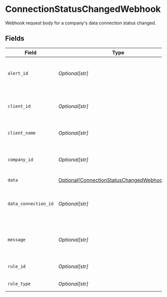 # ConnectionStatusChangedWebhook

Webhook request body for a company's data connection status changed.


## Fields

| Field                                                                                                     | Type                                                                                                      | Required                                                                                                  | Description                                                                                               | Example                                                                                                   |
| --------------------------------------------------------------------------------------------------------- | --------------------------------------------------------------------------------------------------------- | --------------------------------------------------------------------------------------------------------- | --------------------------------------------------------------------------------------------------------- | --------------------------------------------------------------------------------------------------------- |
| `alert_id`                                                                                                | *Optional[str]*                                                                                           | :heavy_minus_sign:                                                                                        | Unique identifier of the webhook event.                                                                   |                                                                                                           |
| `client_id`                                                                                               | *Optional[str]*                                                                                           | :heavy_minus_sign:                                                                                        | Unique identifier for your client in Codat.                                                               |                                                                                                           |
| `client_name`                                                                                             | *Optional[str]*                                                                                           | :heavy_minus_sign:                                                                                        | Name of your client in Codat.                                                                             |                                                                                                           |
| `company_id`                                                                                              | *Optional[str]*                                                                                           | :heavy_minus_sign:                                                                                        | Unique identifier for your SMB in Codat.                                                                  | 8a210b68-6988-11ed-a1eb-0242ac120002                                                                      |
| `data`                                                                                                    | [Optional[ConnectionStatusChangedWebhookData]](../../models/shared/connectionstatuschangedwebhookdata.md) | :heavy_minus_sign:                                                                                        | N/A                                                                                                       |                                                                                                           |
| `data_connection_id`                                                                                      | *Optional[str]*                                                                                           | :heavy_minus_sign:                                                                                        | Unique identifier for a company's data connection.                                                        | 2e9d2c44-f675-40ba-8049-353bfcb5e171                                                                      |
| `message`                                                                                                 | *Optional[str]*                                                                                           | :heavy_minus_sign:                                                                                        | A human readable message about the webhook.                                                               |                                                                                                           |
| `rule_id`                                                                                                 | *Optional[str]*                                                                                           | :heavy_minus_sign:                                                                                        | Unique identifier for the rule.                                                                           |                                                                                                           |
| `rule_type`                                                                                               | *Optional[str]*                                                                                           | :heavy_minus_sign:                                                                                        | The type of rule.                                                                                         |                                                                                                           |